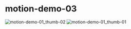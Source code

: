# motion-demo-03
![motion-demo-01_thumb-02](https://github.com/user-attachments/assets/d594dbc2-4f1b-4124-8f06-e80f67d2d4c3)
![motion-demo-01_thumb-01](https://github.com/user-attachments/assets/54a2943f-8f98-4ea3-93d5-8f581503c8f1)

